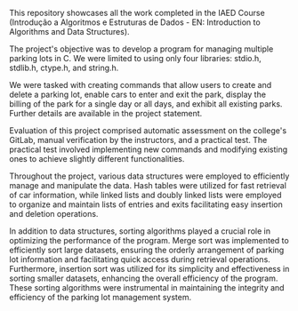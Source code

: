 This repository showcases all the work completed in the IAED Course (Introdução a Algoritmos e Estruturas de Dados - EN: Introduction to Algorithms and Data Structures).

The project's objective was to develop a program for managing multiple parking lots in C. We were limited to using only four libraries: stdio.h, stdlib.h, ctype.h, and string.h.

We were tasked with creating commands that allow users to create and delete a parking lot, enable cars to enter and exit the park, display the billing of the park for a single day or all days, and exhibit all existing parks. Further details are available in the project statement.

Evaluation of this project comprised automatic assessment on the college's GitLab, manual verification by the instructors, and a practical test. The practical test involved implementing new commands and modifying existing ones to achieve slightly different functionalities.

Throughout the project, various data structures were employed to efficiently manage and manipulate the data. Hash tables were utilized for fast retrieval of car information, while linked lists and doubly linked lists were employed to organize and maintain lists of entries and exits
facilitating easy insertion and deletion operations.

In addition to data structures, sorting algorithms played a crucial role in optimizing the performance of the program. Merge sort was implemented to efficiently sort large datasets, ensuring the orderly arrangement of parking lot information and facilitating quick access during retrieval operations. Furthermore, insertion sort was utilized for its simplicity and effectiveness in sorting smaller datasets, enhancing the overall efficiency of the program. These sorting algorithms were instrumental in maintaining the integrity and efficiency of the parking lot management system.
